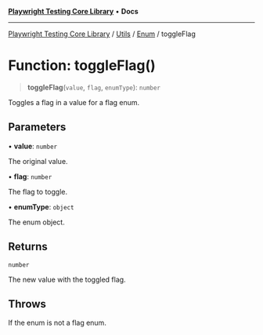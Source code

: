 [**Playwright Testing Core Library**](../../../../../README.md) • **Docs**

***

[Playwright Testing Core Library](../../../../../README.md) / [Utils](../../../README.md) / [Enum](../README.md) / toggleFlag

# Function: toggleFlag()

> **toggleFlag**(`value`, `flag`, `enumType`): `number`

Toggles a flag in a value for a flag enum.

## Parameters

• **value**: `number`

The original value.

• **flag**: `number`

The flag to toggle.

• **enumType**: `object`

The enum object.

## Returns

`number`

The new value with the toggled flag.

## Throws

If the enum is not a flag enum.
